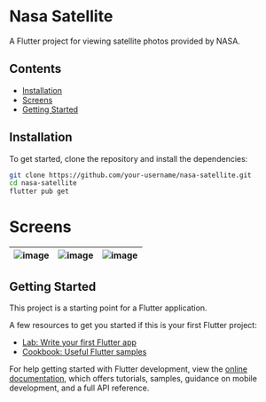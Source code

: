# Nasa Satellite

A Flutter project for viewing satellite photos provided by NASA.

## Contents
- [Installation](#installation)
- [Screens](#screens)
- [Getting Started](#gettingstarted)


## Installation

To get started, clone the repository and install the dependencies:

```bash
git clone https://github.com/your-username/nasa-satellite.git
cd nasa-satellite
flutter pub get
```

# Screens
| ![image](https://github.com/HenriqueMachine/NasaSatellite/assets/33548733/5a6e0106-8987-4053-9060-48aa10c8e882) | ![image](https://github.com/HenriqueMachine/NasaSatellite/assets/33548733/138c327f-2767-4e67-87b1-4b26c910616e) | ![image](https://github.com/HenriqueMachine/NasaSatellite/assets/33548733/babfa55d-08bc-4458-ba9c-f0be271c657a) |
|---|---|---|



## Getting Started

This project is a starting point for a Flutter application.

A few resources to get you started if this is your first Flutter project:

- [Lab: Write your first Flutter app](https://docs.flutter.dev/get-started/codelab)
- [Cookbook: Useful Flutter samples](https://docs.flutter.dev/cookbook)

For help getting started with Flutter development, view the
[online documentation](https://docs.flutter.dev/), which offers tutorials,
samples, guidance on mobile development, and a full API reference.

